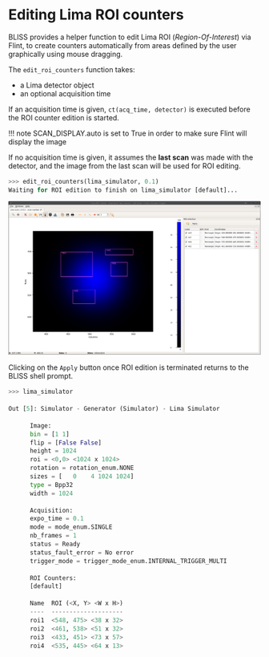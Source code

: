 # Editing Lima ROI counters

BLISS provides a helper function to edit Lima ROI (*Region-Of-Interest*) via Flint,
to create counters automatically from areas defined by the user graphically using
mouse dragging.

The `edit_roi_counters` function takes:
* a Lima detector object
* an optional acquisition time

If an acquisition time is given, `ct(acq_time, detector)` is executed before the
ROI counter edition is started.

!!! note
    SCAN_DISPLAY.auto is set to True in order to make sure Flint will display the image

If no acquisition time is given, it assumes the **last scan** was made with the detector,
and the image from the last scan will be used for ROI editing.

```py
>>> edit_roi_counters(lima_simulator, 0.1)
Waiting for ROI edition to finish on lima_simulator [default]...                                                             
```

![Screenshot](img/roi_counters_editing.png)

Clicking on the `Apply` button once ROI edition is terminated returns to the BLISS
shell prompt.

```py
>>> lima_simulator                                                                 

Out [5]: Simulator - Generator (Simulator) - Lima Simulator                                                         
                                                                                                                             
	  Image:                                                                                                     
	  bin = [1 1]                                                                                                
	  flip = [False False]                                                                                       
	  height = 1024                                                                                              
	  roi = <0,0> <1024 x 1024>                                                                                  
	  rotation = rotation_enum.NONE                                                                              
	  sizes = [   0    4 1024 1024]                                                                              
	  type = Bpp32                                                                                               
	  width = 1024                                                                                               
														     
	  Acquisition:                                                                                               
	  expo_time = 0.1                                                                                            
	  mode = mode_enum.SINGLE                                                                                    
	  nb_frames = 1                                                                                              
	  status = Ready                                                                                             
	  status_fault_error = No error                                                                              
	  trigger_mode = trigger_mode_enum.INTERNAL_TRIGGER_MULTI                                                    
														     
	  ROI Counters:                                                                                              
	  [default]                                                                                                  
														     
	  Name  ROI (<X, Y> <W x H>)                                                                                 
	  ----  --------------------                                                                                 
	  roi1  <548, 475> <38 x 32>                                                                                 
	  roi2  <461, 538> <51 x 32>                                                                                 
	  roi3  <433, 451> <73 x 57>                                                                                 
	  roi4  <535, 445> <64 x 13>
```




